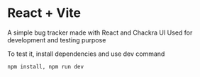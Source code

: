 # React + Vite

A simple bug tracker made with React and Chackra UI 
Used for development and testing purpose

To test it, install dependencies and use dev command

``
npm install,
npm run dev
``
